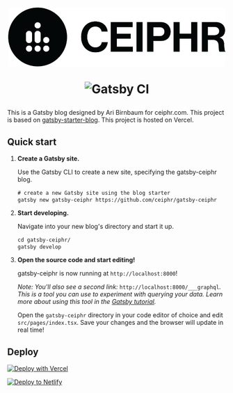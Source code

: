 <h1 align="center">
  <img width="500px" alt="Ceiphr" src="static/readme-banner.png">
  
  ![Gatsby CI](https://github.com/ceiphr/gatsby-ceiphr/workflows/Gatsby%20CI/badge.svg)
</h1>

This is a Gatsby blog designed by Ari Birnbaum for ceiphr.com. This project is based on [gatsby-starter-blog](https://github.com/gatsbyjs/gatsby-starter-blog). This project is hosted on Vercel.

## Quick start

1. **Create a Gatsby site.**

   Use the Gatsby CLI to create a new site, specifying the gatsby-ceiphr blog.

   ```shell
   # create a new Gatsby site using the blog starter
   gatsby new gatsby-ceiphr https://github.com/ceiphr/gatsby-ceiphr
   ```

1. **Start developing.**

   Navigate into your new blog's directory and start it up.

   ```shell
   cd gatsby-ceiphr/
   gatsby develop
   ```

1. **Open the source code and start editing!**

   gatsby-ceiphr is now running at `http://localhost:8000`!

   _Note: You'll also see a second link:_ `http://localhost:8000/___graphql`_. This is a tool you can use to experiment with querying your data. Learn more about using this tool in the [Gatsby tutorial](https://www.gatsbyjs.org/tutorial/part-five/#introducing-graphiql)._

   Open the `gatsby-ceiphr` directory in your code editor of choice and edit `src/pages/index.tsx`. Save your changes and the browser will update in real time!

## Deploy

[![Deploy with Vercel](https://vercel.com/button)](https://vercel.com/import/project?template=https://github.com/ceiphr/gatsby-ceiphr)

[![Deploy to Netlify](https://www.netlify.com/img/deploy/button.svg)](https://app.netlify.com/start/deploy?repository=https://github.com/ceiphr/gatsby-ceiphr)
